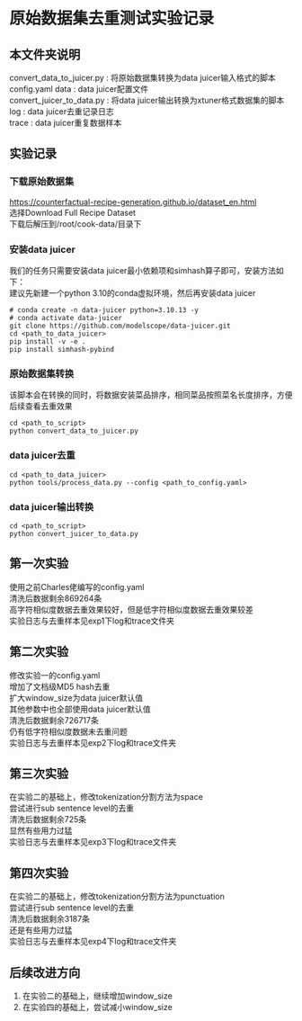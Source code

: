 # 原始数据集去重测试实验记录
## 本文件夹说明
convert_data_to_juicer.py : 将原始数据集转换为data juicer输入格式的脚本  
config.yaml data : data juicer配置文件  
convert_juicer_to_data.py : 将data juicer输出转换为xtuner格式数据集的脚本  
log : data juicer去重记录日志  
trace : data juicer重复数据样本  
## 实验记录
### 下载原始数据集
https://counterfactual-recipe-generation.github.io/dataset_en.html  
选择Download Full Recipe Dataset  
下载后解压到/root/cook-data/目录下  
### 安装data juicer
我们的任务只需要安装data juicer最小依赖项和simhash算子即可，安装方法如下：  
建议先新建一个python 3.10的conda虚拟环境，然后再安装data juicer
```shell
# conda create -n data-juicer python=3.10.13 -y
# conda activate data-juicer
git clone https://github.com/modelscope/data-juicer.git
cd <path_to_data_juicer>
pip install -v -e .
pip install simhash-pybind
```
### 原始数据集转换
该脚本会在转换的同时，将数据安装菜品排序，相同菜品按照菜名长度排序，方便后续查看去重效果
```shell
cd <path_to_script>
python convert_data_to_juicer.py
```
### data juicer去重
```shell
cd <path_to_data_juicer>
python tools/process_data.py --config <path_to_config.yaml>
```
### data juicer输出转换
```shell
cd <path_to_script>
python convert_juicer_to_data.py
```
## 第一次实验
使用之前Charles佬编写的config.yaml  
清洗后数据剩余869264条  
高字符相似度数据去重效果较好，但是低字符相似度数据去重效果较差  
实验日志与去重样本见exp1下log和trace文件夹  

## 第二次实验
修改实验一的config.yaml  
增加了文档级MD5 hash去重  
扩大window_size为data juicer默认值  
其他参数中也全部使用data juicer默认值  
清洗后数据剩余726717条  
仍有低字符相似度数据未去重问题  
实验日志与去重样本见exp2下log和trace文件夹  

## 第三次实验
在实验二的基础上，修改tokenization分割方法为space  
尝试进行sub sentence level的去重  
清洗后数据剩余725条  
显然有些用力过猛  
实验日志与去重样本见exp3下log和trace文件夹

## 第四次实验
在实验二的基础上，修改tokenization分割方法为punctuation  
尝试进行sub sentence level的去重  
清洗后数据剩余3187条  
还是有些用力过猛  
实验日志与去重样本见exp4下log和trace文件夹

## 后续改进方向
1. 在实验二的基础上，继续增加window_size
2. 在实验四的基础上，尝试减小window_size

